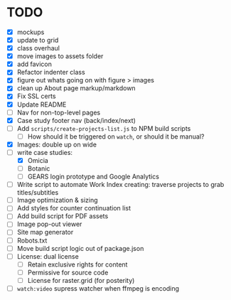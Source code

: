 # TODO
- [x] mockups
- [x] update to grid
- [x] class overhaul
- [x] move images to assets folder
- [x] add favicon
- [x] Refactor indenter class
- [x] figure out whats going on with figure > images 
- [x] clean up About page markup/markdown
- [x] Fix SSL certs
- [x] Update README
- [ ] Nav for non-top-level pages
- [x] Case study footer nav (back/index/next)
- [ ] Add `scripts/create-projects-list.js` to NPM build scripts
  - [ ] How should it be triggered on `watch`, or should it be manual?
- [x] Images: double up on wide
- [ ] write case studies:
  - [x] Omicia
  - [ ] Botanic
  - [ ] GEARS login prototype and Google Analytics
- [ ] Write script to automate Work Index creating: traverse projects to grab titles/subtitles
- [ ] Image optimization & sizing
- [ ] Add styles for counter continuation list
- [ ] Add build script for PDF assets
- [ ] Image pop-out viewer
- [ ] Site map generator
- [ ] Robots.txt
- [ ] Move build script logic out of package.json
- [ ] License: dual license
  - [ ] Retain exclusive rights for content
  - [ ] Permissive for source code
  - [ ] License for raster.grid (for posterity)
- [ ] `watch:video` supress watcher when ffmpeg is encoding
